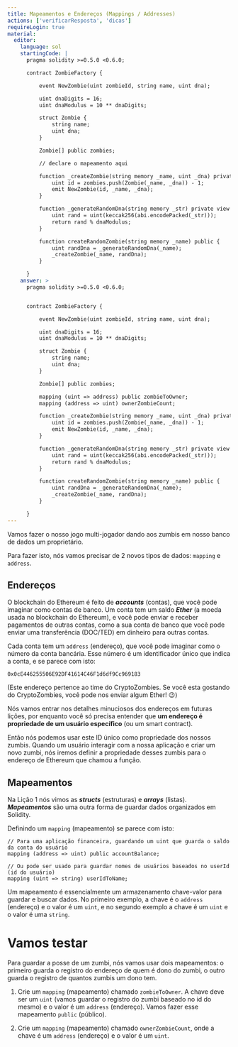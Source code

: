 ```yaml
---
title: Mapeamentos e Endereços (Mappings / Addresses)
actions: ['verificarResposta', 'dicas']
requireLogin: true
material:
  editor:
    language: sol
    startingCode: |
      pragma solidity >=0.5.0 <0.6.0;

      contract ZombieFactory {

          event NewZombie(uint zombieId, string name, uint dna);

          uint dnaDigits = 16;
          uint dnaModulus = 10 ** dnaDigits;

          struct Zombie {
              string name;
              uint dna;
          }

          Zombie[] public zombies;

          // declare o mapeamento aqui

          function _createZombie(string memory _name, uint _dna) private {
              uint id = zombies.push(Zombie(_name, _dna)) - 1;
              emit NewZombie(id, _name, _dna);
          }

          function _generateRandomDna(string memory _str) private view returns (uint) {
              uint rand = uint(keccak256(abi.encodePacked(_str)));
              return rand % dnaModulus;
          }

          function createRandomZombie(string memory _name) public {
              uint randDna = _generateRandomDna(_name);
              _createZombie(_name, randDna);
          }

      }
    answer: >
      pragma solidity >=0.5.0 <0.6.0;


      contract ZombieFactory {

          event NewZombie(uint zombieId, string name, uint dna);

          uint dnaDigits = 16;
          uint dnaModulus = 10 ** dnaDigits;

          struct Zombie {
              string name;
              uint dna;
          }

          Zombie[] public zombies;

          mapping (uint => address) public zombieToOwner;
          mapping (address => uint) ownerZombieCount;

          function _createZombie(string memory _name, uint _dna) private {
              uint id = zombies.push(Zombie(_name, _dna)) - 1;
              emit NewZombie(id, _name, _dna);
          }

          function _generateRandomDna(string memory _str) private view returns (uint) {
              uint rand = uint(keccak256(abi.encodePacked(_str)));
              return rand % dnaModulus;
          }

          function createRandomZombie(string memory _name) public {
              uint randDna = _generateRandomDna(_name);
              _createZombie(_name, randDna);
          }

      }
---
```


Vamos fazer o nosso jogo multi-jogador dando aos zumbis em nosso banco de dados um proprietário.

Para fazer isto, nós vamos precisar de 2 novos tipos de dados: `mapping` e `address`.

## Endereços

O blockchain do Ethereum é feito de **_accounts_** (contas), que você pode imaginar como contas de banco. Um conta tem um saldo **_Ether_** (a moeda usada no blockchain do Ethereum), e você pode enviar e receber pagamentos de outras contas, como a sua conta de banco que você pode enviar uma transferência (DOC/TED) em dinheiro para outras contas.

Cada conta tem um `address` (endereço), que você pode imaginar como o número da conta bancária. Esse número é um identificador único que indica a conta, e se parece com isto:

`0x0cE446255506E92DF41614C46F1d6df9Cc969183`

(Este endereço pertence ao time do CryptoZombies. Se você esta gostando do CryptoZombies, você pode nos enviar algum Ether! 😉)

Nós vamos entrar nos detalhes minuciosos dos endereços em futuras lições, por enquanto você só precisa entender que **um endereço é propriedade de um usuário específico** (ou um smart contract).

Então nós podemos usar este ID único como propriedade dos nossos zumbis. Quando um usuário interagir com a nossa aplicação e criar um novo zumbi, nós iremos definir a propriedade desses zumbis para o endereço de Ethereum que chamou a função.

## Mapeamentos

Na Lição 1 nós vimos as **_structs_** (estruturas) e **_arrays_** (listas). **_Mapeamentos_** são uma outra forma de guardar dados organizados em Solidity.

Definindo um `mapping` (mapeamento) se parece com isto:

```
// Para uma aplicação financeira, guardando um uint que guarda o saldo da conta do usuário
mapping (address => uint) public accountBalance;

// Ou pode ser usado para guardar nomes de usuários baseados no userId (id do usuário)
mapping (uint => string) userIdToName;
```

Um mapeamento é essencialmente um armazenamento chave-valor para guardar e buscar dados. No primeiro exemplo, a chave é o `address` (endereço) e o valor é um `uint`, e no segundo exemplo a chave é um `uint` e o valor é uma `string`.

# Vamos testar

Para guardar a posse de um zumbi, nós vamos usar dois mapeamentos: o primeiro guarda o registro do endereço de quem é dono do zumbi, o outro guarda o registro de quantos zumbis um dono tem.

1. Crie um `mapping` (mapeamento) chamado `zombieToOwner`. A chave deve ser um `uint` (vamos guardar o registro do zumbi baseado no id do mesmo) e o valor é um `address` (endereço). Vamos fazer esse mapeamento `public` (público).

2. Crie um `mapping` (mapeamento) chamado `ownerZombieCount`, onde a chave é um `address` (endereço) e o valor é um `uint`.
